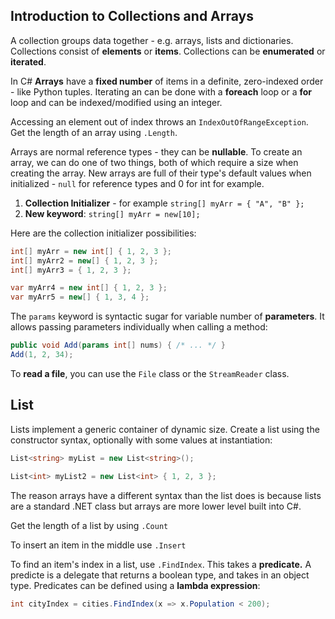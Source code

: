 ## Introduction to Collections and Arrays

A collection groups data together - e.g. arrays, lists and dictionaries. Collections consist of **elements** or **items**. Collections can be **enumerated** or **iterated**.

In C# **Arrays** have a **fixed number** of items in a definite, zero-indexed order - like Python tuples. Iterating an can be done with a **foreach** loop or a **for** loop and can be indexed/modified using an integer.

Accessing an element out of index throws an `IndexOutOfRangeException`. Get the length of an array using `.Length`.

Arrays are normal reference types - they can be **nullable**. To create an array, we can do one of two things, both of which require a size when creating the array. New arrays are full of their type's default values when initialized - `null` for reference types and 0 for int for example.

1. **Collection Initializer** - for example `string[] myArr = { "A", "B" };`
2. **New keyword**: `string[] myArr = new[10];`

Here are the collection initializer possibilities:

```c#
int[] myArr = new int[] { 1, 2, 3 };
int[] myArr2 = new[] { 1, 2, 3 };
int[] myArr3 = { 1, 2, 3 };

var myArr4 = new int[] { 1, 2, 3 };
var myArr5 = new[] { 1, 3, 4 };
```



The `params` keyword is syntactic sugar for variable number of **parameters**. It allows passing parameters individually when calling a method:

```C#
public void Add(params int[] nums) { /* ... */ }
Add(1, 2, 34);
```



To **read a file**, you can use the `File` class or the `StreamReader` class.



## List

Lists implement a generic container of dynamic size. Create a list using the constructor syntax, optionally with some values at instantiation:

```c#
List<string> myList = new List<string>();

List<int> myList2 = new List<int> { 1, 2, 3 };
```

The reason arrays have a different syntax than the list does is because lists are a standard .NET class but arrays are more lower level built into C#.

Get the length of a list by using `.Count`

To insert an item in the middle use `.Insert`

To find an item's index in a list, use `.FindIndex`. This takes a **predicate.** A predicte is a delegate that returns a boolean type, and takes in an object type. Predicates can be defined using a **lambda expression**:

```c#
int cityIndex = cities.FindIndex(x => x.Population < 200);
```











